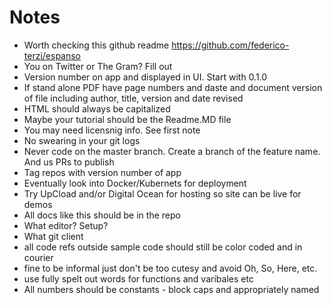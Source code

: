 # Notes

* Worth checking this github readme https://github.com/federico-terzi/espanso
* You on Twitter or The Gram? Fill out
* Version number on app and displayed in UI. Start with 0.1.0
* If stand alone PDF have page numbers and daste and document version of file including author, title, version and date revised
* HTML should always be capitalized
* Maybe your tutorial should be the Readme.MD file
* You may need licensnig info. See first note
* No swearing in your git logs
* Never code on the master branch. Create a branch of the feature name. And us PRs to publish
* Tag repos with version number of app
* Eventually look into Docker/Kubernets for deployment
* Try UpCload and/or Digital Ocean for hosting so site can be live for demos
* All docs like this should be in the repo
* What editor? Setup?
* What git client
* all code refs outside sample code should still be color coded and in courier
* fine to be informal just don't be too cutesy and avoid Oh, So, Here, etc.
* use fully spelt out words for functions and varibales etc
* All numbers should be constants - block caps and appropriately named